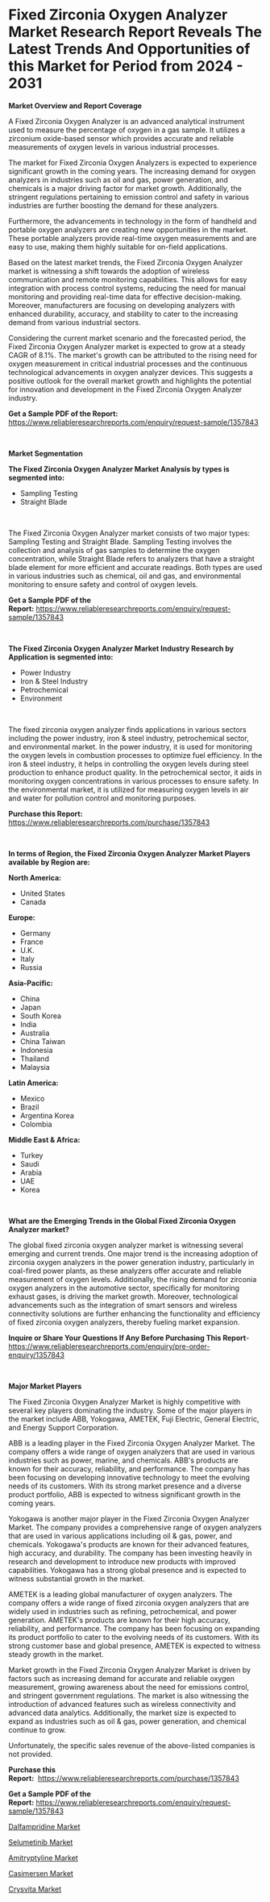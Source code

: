 <p><h1>Fixed Zirconia Oxygen Analyzer Market Research Report Reveals The Latest Trends And Opportunities of this Market for Period from 2024 - 2031</h1></p><p><strong>Market Overview and Report Coverage</strong></p>
<p><p>A Fixed Zirconia Oxygen Analyzer is an advanced analytical instrument used to measure the percentage of oxygen in a gas sample. It utilizes a zirconium oxide-based sensor which provides accurate and reliable measurements of oxygen levels in various industrial processes.</p><p>The market for Fixed Zirconia Oxygen Analyzers is expected to experience significant growth in the coming years. The increasing demand for oxygen analyzers in industries such as oil and gas, power generation, and chemicals is a major driving factor for market growth. Additionally, the stringent regulations pertaining to emission control and safety in various industries are further boosting the demand for these analyzers.</p><p>Furthermore, the advancements in technology in the form of handheld and portable oxygen analyzers are creating new opportunities in the market. These portable analyzers provide real-time oxygen measurements and are easy to use, making them highly suitable for on-field applications.</p><p>Based on the latest market trends, the Fixed Zirconia Oxygen Analyzer market is witnessing a shift towards the adoption of wireless communication and remote monitoring capabilities. This allows for easy integration with process control systems, reducing the need for manual monitoring and providing real-time data for effective decision-making. Moreover, manufacturers are focusing on developing analyzers with enhanced durability, accuracy, and stability to cater to the increasing demand from various industrial sectors.</p><p>Considering the current market scenario and the forecasted period, the Fixed Zirconia Oxygen Analyzer market is expected to grow at a steady CAGR of 8.1%. The market's growth can be attributed to the rising need for oxygen measurement in critical industrial processes and the continuous technological advancements in oxygen analyzer devices. This suggests a positive outlook for the overall market growth and highlights the potential for innovation and development in the Fixed Zirconia Oxygen Analyzer industry.</p></p>
<p><strong>Get a Sample PDF of the Report:</strong> <a href="https://www.reliableresearchreports.com/enquiry/request-sample/1357843">https://www.reliableresearchreports.com/enquiry/request-sample/1357843</a></p>
<p>&nbsp;</p>
<p><strong>Market Segmentation</strong></p>
<p><strong>The Fixed Zirconia Oxygen Analyzer Market Analysis by types is segmented into:</strong></p>
<p><ul><li>Sampling Testing</li><li>Straight Blade</li></ul></p>
<p>&nbsp;</p>
<p><p>The Fixed Zirconia Oxygen Analyzer market consists of two major types: Sampling Testing and Straight Blade. Sampling Testing involves the collection and analysis of gas samples to determine the oxygen concentration, while Straight Blade refers to analyzers that have a straight blade element for more efficient and accurate readings. Both types are used in various industries such as chemical, oil and gas, and environmental monitoring to ensure safety and control of oxygen levels.</p></p>
<p><strong>Get a Sample PDF of the Report:</strong>&nbsp;<a href="https://www.reliableresearchreports.com/enquiry/request-sample/1357843">https://www.reliableresearchreports.com/enquiry/request-sample/1357843</a></p>
<p>&nbsp;</p>
<p><strong>The Fixed Zirconia Oxygen Analyzer Market Industry Research by Application is segmented into:</strong></p>
<p><ul><li>Power Industry</li><li>Iron & Steel Industry</li><li>Petrochemical</li><li>Environment</li></ul></p>
<p>&nbsp;</p>
<p><p>The fixed zirconia oxygen analyzer finds applications in various sectors including the power industry, iron & steel industry, petrochemical sector, and environmental market. In the power industry, it is used for monitoring the oxygen levels in combustion processes to optimize fuel efficiency. In the iron & steel industry, it helps in controlling the oxygen levels during steel production to enhance product quality. In the petrochemical sector, it aids in monitoring oxygen concentrations in various processes to ensure safety. In the environmental market, it is utilized for measuring oxygen levels in air and water for pollution control and monitoring purposes.</p></p>
<p><strong>Purchase this Report:</strong>&nbsp; <a href="https://www.reliableresearchreports.com/purchase/1357843">https://www.reliableresearchreports.com/purchase/1357843</a></p>
<p>&nbsp;</p>
<p><strong>In terms of Region, the Fixed Zirconia Oxygen Analyzer Market Players available by Region are:</strong></p>
<p>
    <p> <strong> North America: </strong>
        <ul>
            <li>United States</li>
            <li>Canada</li>
        </ul>
        </p> 
    <p> <strong> Europe: </strong>
        <ul>
            <li>Germany</li>
            <li>France</li>
            <li>U.K.</li>
            <li>Italy</li>
            <li>Russia</li>
        </ul>
        </p> 
    <p> <strong> Asia-Pacific: </strong>
        <ul>
            <li>China</li>
            <li>Japan</li>
            <li>South Korea</li>
            <li>India</li>
            <li>Australia</li>
            <li>China Taiwan</li>
            <li>Indonesia</li>
            <li>Thailand</li>
            <li>Malaysia</li>
        </ul>
        </p> 
    <p> <strong> Latin America: </strong>
        <ul>
            <li>Mexico</li>
            <li>Brazil</li>
            <li>Argentina Korea</li>
            <li>Colombia</li>
        </ul>
        </p> 
    <p> <strong> Middle East & Africa: </strong>
        <ul>
            <li>Turkey</li>
            <li>Saudi</li>
            <li>Arabia</li>
            <li>UAE</li>
            <li>Korea</li>
        </ul>
    </p>
    </p>
<p>&nbsp;</p>
<p><strong>What are the Emerging Trends in the Global Fixed Zirconia Oxygen Analyzer market?</strong></p>
<p><p>The global fixed zirconia oxygen analyzer market is witnessing several emerging and current trends. One major trend is the increasing adoption of zirconia oxygen analyzers in the power generation industry, particularly in coal-fired power plants, as these analyzers offer accurate and reliable measurement of oxygen levels. Additionally, the rising demand for zirconia oxygen analyzers in the automotive sector, specifically for monitoring exhaust gases, is driving the market growth. Moreover, technological advancements such as the integration of smart sensors and wireless connectivity solutions are further enhancing the functionality and efficiency of fixed zirconia oxygen analyzers, thereby fueling market expansion.</p></p>
<p><strong>Inquire or Share Your Questions If Any Before Purchasing This Report</strong>- <a href="https://www.reliableresearchreports.com/enquiry/pre-order-enquiry/1357843">https://www.reliableresearchreports.com/enquiry/pre-order-enquiry/1357843</a></p>
<p>&nbsp;</p>
<p><strong>Major Market Players</strong></p>
<p><p>The Fixed Zirconia Oxygen Analyzer Market is highly competitive with several key players dominating the industry. Some of the major players in the market include ABB, Yokogawa, AMETEK, Fuji Electric, General Electric, and Energy Support Corporation.</p><p>ABB is a leading player in the Fixed Zirconia Oxygen Analyzer Market. The company offers a wide range of oxygen analyzers that are used in various industries such as power, marine, and chemicals. ABB's products are known for their accuracy, reliability, and performance. The company has been focusing on developing innovative technology to meet the evolving needs of its customers. With its strong market presence and a diverse product portfolio, ABB is expected to witness significant growth in the coming years.</p><p>Yokogawa is another major player in the Fixed Zirconia Oxygen Analyzer Market. The company provides a comprehensive range of oxygen analyzers that are used in various applications including oil & gas, power, and chemicals. Yokogawa's products are known for their advanced features, high accuracy, and durability. The company has been investing heavily in research and development to introduce new products with improved capabilities. Yokogawa has a strong global presence and is expected to witness substantial growth in the market.</p><p>AMETEK is a leading global manufacturer of oxygen analyzers. The company offers a wide range of fixed zirconia oxygen analyzers that are widely used in industries such as refining, petrochemical, and power generation. AMETEK's products are known for their high accuracy, reliability, and performance. The company has been focusing on expanding its product portfolio to cater to the evolving needs of its customers. With its strong customer base and global presence, AMETEK is expected to witness steady growth in the market.</p><p>Market growth in the Fixed Zirconia Oxygen Analyzer Market is driven by factors such as increasing demand for accurate and reliable oxygen measurement, growing awareness about the need for emissions control, and stringent government regulations. The market is also witnessing the introduction of advanced features such as wireless connectivity and advanced data analytics. Additionally, the market size is expected to expand as industries such as oil & gas, power generation, and chemical continue to grow.</p><p>Unfortunately, the specific sales revenue of the above-listed companies is not provided.</p></p>
<p><strong>Purchase this Report:</strong>&nbsp;&nbsp;<a href="https://www.reliableresearchreports.com/purchase/1357843">https://www.reliableresearchreports.com/purchase/1357843</a></p>
<p></p>
<p><strong>Get a Sample PDF of the Report:</strong>&nbsp;<a href="https://www.reliableresearchreports.com/enquiry/request-sample/1357843">https://www.reliableresearchreports.com/enquiry/request-sample/1357843</a></p>
<p><p><a href="https://medium.com/p/ff878811e1bd/edit">Dalfampridine Market</a></p><p><a href="https://medium.com/@kathyfisher51/selumetinib-market-research-report-its-history-and-forecast-2023-to-2030-07e3fcb3e2d0">Selumetinib Market</a></p><p><a href="https://medium.com/@kathyfisher51/amitryptyline-market-size-and-market-trends-complete-industry-overview-2023-to-2030-14eb4e37118d">Amitryptyline Market</a></p><p><a href="https://medium.com/@kathyfisher51/analyzing-casimersen-market-global-industry-perspective-and-forecast-2023-to-2030-b6e8c7172364">Casimersen Market</a></p><p><a href="https://medium.com/@kathyfisher51/crysvita-market-exploring-market-share-market-trends-and-future-growth-bb76a09cd6de">Crysvita Market</a></p></p>